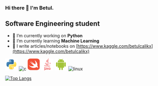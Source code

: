 ### Hi there 👋 I'm Betul.

## Software Engineering student

- 🔭 I’m currently working on **Python**
- 🌱 I’m currently learning **Machine Learning**
- 📝 I write articles/notebooks on [https://www.kaggle.com/betulcalikx](https://www.kaggle.com/betulcalikx)

<p align="left">
  <img src="https://github.com/devicons/devicon/blob/master/icons/python/python-original.svg" alt="python" width="40" height="40"/> 
  <img src="https://devicons.github.io/devicon/devicon.git/icons/c/c-original.svg" alt="c" width="40" height="40"/> 
  <img src="https://github.com/devicons/devicon/blob/master/icons/swift/swift-original.svg" alt="swift" width="40" height="40"/> 
  <img src="https://github.com/devicons/devicon/blob/master/icons/java/java-plain-wordmark.svg" alt="java" width="40" height="40"/> 
  <img src="https://github.com/devicons/devicon/blob/master/icons/android/android-original.svg" alt="android" width="40" height="40"/> 
  <img src="https://devicons.github.io/devicon/devicon.git/icons/linux/linux-original.svg" alt="linux" width="40" height="40"/> 
</p>

[![Top Langs](https://github-readme-stats.vercel.app/api/top-langs/?username=betulcalik&hide=html&theme=synthwave)](https://github.com/anuraghazra/github-readme-stats)

